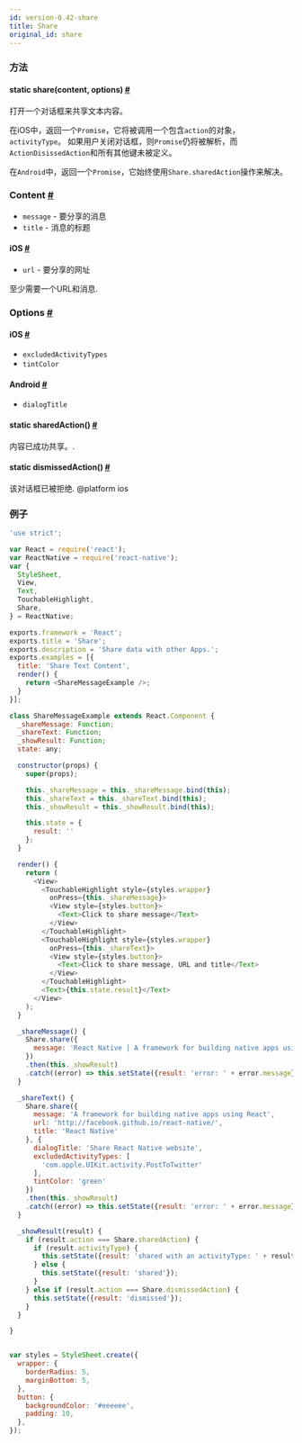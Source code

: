 ```yaml
---
id: version-0.42-share
title: Share
original_id: share
---
```


### 方法

<div class="props">
    <div class="prop"><h4 class="methodTitle"><a class="anchor" name="share"></a><span class="methodType">static </span>share<span
            class="methodType">(content, options)</span> <a class="hash-link" href="#share">#</a></h4>
        <div><p>打开一个对话框来共享文本内容。</p>
            <p>在iOS中，返回一个<code>Promise</code>，它将被调用一个包含<code>action</code>的对象，<code>activityType</code>。 如果用户关闭对话框，则<code>Promise</code>仍将被解析，而<code>ActionDisissedAction</code>和所有其他键未被定义。</p>
            <p>在<code>Android</code>中，返回一个<code>Promise</code>，它始终使用<code>Share.sharedAction</code>操作来解决。
            </p>
            <h3><a class="anchor" name="content"></a>Content <a class="hash-link" href="#content">#</a>
            </h3>
            <ul>
                <li><code>message</code> - 要分享的消息</li>
                <li><code>title</code> - 消息的标题</li>
            </ul>
            <h4><a class="anchor" name="ios"></a>iOS <a class="hash-link" href="#ios">#</a></h4>
            <ul>
                <li><code>url</code> - 要分享的网址</li>
            </ul>
            <p>至少需要一个URL和消息.</p>
            <h3><a class="anchor" name="options"></a>Options <a class="hash-link" href="#options">#</a>
            </h3><h4><a class="anchor" name="ios"></a>iOS <a class="hash-link" href="#ios">#</a></h4>
            <ul>
                <li><code>excludedActivityTypes</code></li>
                <li><code>tintColor</code></li>
            </ul>
            <h4><a class="anchor" name="android"></a>Android <a class="hash-link" href="#android">#</a>
            </h4>
            <ul>
                <li><code>dialogTitle</code></li>
            </ul>
        </div>
    </div>
    <div class="prop"><h4 class="methodTitle"><a class="anchor" name="sharedaction"></a><span
            class="methodType">static </span>sharedAction<span class="methodType">()</span> <a class="hash-link"
                                                                                                href="#sharedaction">#</a>
    </h4>
        <div><p>内容已成功共享。.</p></div>
    </div>
    <div class="prop"><h4 class="methodTitle"><a class="anchor" name="dismissedaction"></a><span class="methodType">static </span>dismissedAction<span
            class="methodType">()</span> <a class="hash-link" href="#dismissedaction">#</a></h4>
        <div><p>该对话框已被拒绝.
            @platform ios</p></div>
    </div>
</div>


### 例子

```javascript
'use strict';

var React = require('react');
var ReactNative = require('react-native');
var {
  StyleSheet,
  View,
  Text,
  TouchableHighlight,
  Share,
} = ReactNative;

exports.framework = 'React';
exports.title = 'Share';
exports.description = 'Share data with other Apps.';
exports.examples = [{
  title: 'Share Text Content',
  render() {
    return <ShareMessageExample />;
  }
}];

class ShareMessageExample extends React.Component {
  _shareMessage: Function;
  _shareText: Function;
  _showResult: Function;
  state: any;

  constructor(props) {
    super(props);

    this._shareMessage = this._shareMessage.bind(this);
    this._shareText = this._shareText.bind(this);
    this._showResult = this._showResult.bind(this);

    this.state = {
      result: ''
    };
  }

  render() {
    return (
      <View>
        <TouchableHighlight style={styles.wrapper}
          onPress={this._shareMessage}>
          <View style={styles.button}>
            <Text>Click to share message</Text>
          </View>
        </TouchableHighlight>
        <TouchableHighlight style={styles.wrapper}
          onPress={this._shareText}>
          <View style={styles.button}>
            <Text>Click to share message, URL and title</Text>
          </View>
        </TouchableHighlight>
        <Text>{this.state.result}</Text>
      </View>
    );
  }

  _shareMessage() {
    Share.share({
      message: 'React Native | A framework for building native apps using React'
    })
    .then(this._showResult)
    .catch((error) => this.setState({result: 'error: ' + error.message}));
  }

  _shareText() {
    Share.share({
      message: 'A framework for building native apps using React',
      url: 'http://facebook.github.io/react-native/',
      title: 'React Native'
    }, {
      dialogTitle: 'Share React Native website',
      excludedActivityTypes: [
        'com.apple.UIKit.activity.PostToTwitter'
      ],
      tintColor: 'green'
    })
    .then(this._showResult)
    .catch((error) => this.setState({result: 'error: ' + error.message}));
  }

  _showResult(result) {
    if (result.action === Share.sharedAction) {
      if (result.activityType) {
        this.setState({result: 'shared with an activityType: ' + result.activityType});
      } else {
        this.setState({result: 'shared'});
      }
    } else if (result.action === Share.dismissedAction) {
      this.setState({result: 'dismissed'});
    }
  }

}


var styles = StyleSheet.create({
  wrapper: {
    borderRadius: 5,
    marginBottom: 5,
  },
  button: {
    backgroundColor: '#eeeeee',
    padding: 10,
  },
});
```
